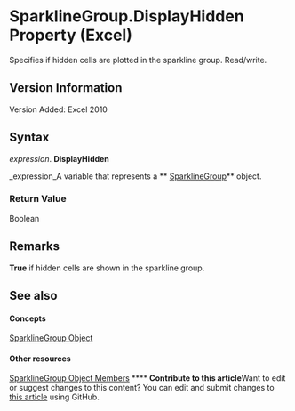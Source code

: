 
# SparklineGroup.DisplayHidden Property (Excel)

Specifies if hidden cells are plotted in the sparkline group. Read/write.


## Version Information

Version Added: Excel 2010 


## Syntax

 _expression_. **DisplayHidden**

 _expression_A variable that represents a  ** [SparklineGroup](cc694d97-a3d3-3473-2e37-0ede67b97680.md)** object.


### Return Value

Boolean


## Remarks

 **True** if hidden cells are shown in the sparkline group.


## See also


#### Concepts


 [SparklineGroup Object](cc694d97-a3d3-3473-2e37-0ede67b97680.md)
#### Other resources


 [SparklineGroup Object Members](dad308ee-d69b-748d-d0c8-ad63c643808f.md)
****   **Contribute to this article**Want to edit or suggest changes to this content? You can edit and submit changes to  [this article](https://github.com/jhershey00/VBA_Excel_Test/OpenXMLCon/articles/b78d632a-658e-ce5e-a90b-df399b95cd09.md) using GitHub.

